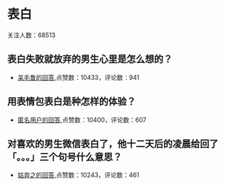 #  表白 
关注人数：68513
## 表白失败就放弃的男生心里是怎么想的？
- [呆毛鲁的回答](https://www.zhihu.com/question/353962185/answer/1587573770),点赞数：10433，评论数：941
## 用表情包表白是种怎样的体验？
- [匿名用户的回答](https://www.zhihu.com/question/323026507/answer/690529229),点赞数：10400，评论数：607
## 对喜欢的男生微信表白了，他十二天后的凌晨给回了「。。。」三个句号什么意思？
- [姑弃之的回答](https://www.zhihu.com/question/410493785/answer/1403357553),点赞数：10243，评论数：461

